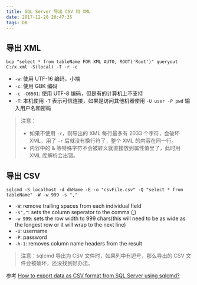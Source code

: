 ```yaml
---
title: SQL Server 导出 CSV 和 XML
date: 2017-12-20 20:47:35
tags: DB
---
```


## 导出 XML

```
bcp "select * from tableName FOR XML AUTO, ROOT('Root')" queryout C:/x.xml -S(local) -T -r -c
```

* `-w`: 使用 UTF-16 编码，小端
* `-c`: 使用 GBK 编码
* `-c -C6501`: 使用 UTF-8 编码，但是有的计算机上不支持
* `-T`: 本机使用 `-T` 表示可信连接，如果是访问其他机器使用 `-U user -P pwd` 输入用户名和密码

> 注意：
>
> * 如果不使用 `-r`，则导出的 XML 每行最多有 2033 个字符，会破坏 XML，用了 `-r` 后就没有换行符了，整个 XML 的内容在同一行。
> * 内容中的 & 等特殊字符不会被转义就直接放到属性值里了，此时用 XML 库解析会出错。

## 导出 CSV

```
sqlcmd -S localhost -d dbName -E -o "csvFile.csv" -Q "select * from tableName" -W -w 999 -s ","
```

* `-W`: remove trailing spaces from each individual field
* `-s","`: sets the column seperator to the comma (,) 
* `-w 999`: sets the row width to 999 chars(this will need to be as wide as the longest row or it will wrap to the next line)
* `-U`: username
* `-P`: password
* `-h-1`: removes column name headers from the result

> 注意：sqlcmd 导出为 CSV 文件时，如果列中有逗号，那么导出的 CSV 文件会被破坏，还没找到好办法。

参考 [How to export data as CSV format from SQL Server using sqlcmd?](https://stackoverflow.com/questions/425379/how-to-export-data-as-csv-format-from-sql-server-using-sqlcmd)

